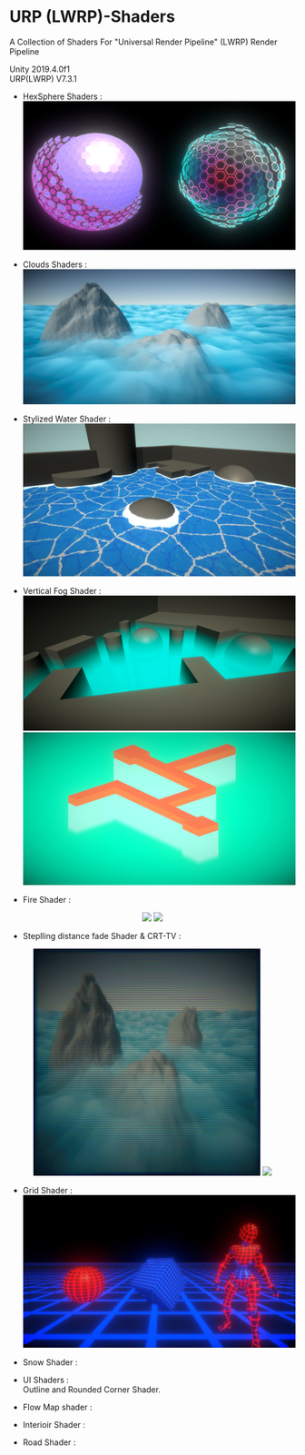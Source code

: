 # URP (LWRP)-Shaders
A Collection of Shaders For "Universal Render Pipeline" (LWRP) Render Pipeline

Unity 2019.4.0f1<br>
URP(LWRP) V7.3.1

- HexSphere Shaders :
![Spheres](Assets/Preview/spheres.jpg)

- Clouds Shaders :
![Clouds](Assets/Preview/Clouds.jpg)

- Stylized Water Shader :
![Water1](Assets/Preview/Stylized_Water.JPG)

- Vertical Fog Shader :
![Fog](Assets/Preview/Fog.jpg)
![Fog](Assets/Preview/VerticalFogUnlit.JPG)

- Fire Shader :<br>
<p align="center">
  <img src="Assets/Preview/gifFire480p.gif" width="400" />
  <img src="Assets/Preview/blueFire.gif" width="400" /> 
</p>

- Steplling distance fade Shader & CRT-TV :
<p align="center"> 
  <img src="Assets/Preview/crt_tv_effect.gif" width="400"/>
  <img src="Assets/Preview/fade1.gif" width="400" /> 
</p>

- Grid Shader :
![Grid](Assets/Preview/grid.JPG)

- Snow Shader :

- UI Shaders :<br>
	 Outline and Rounded Corner Shader.

- Flow Map shader :

- Interioir Shader :

- Road Shader :
